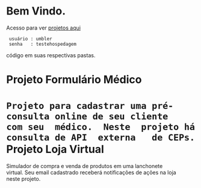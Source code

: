 Bem Vindo.
============================================================================
Acesso para ver [projetos aqui](http://github-oiler707-com.umbler.net/)
```
 usuário : umbler
 senha   : testehospedagem
```
código em suas respectivas pastas.

Projeto Formulário Médico
============================================================================
`
Projeto para cadastrar uma pré-consulta online de seu cliente  
com seu  médico.  Neste  projeto há  consulta de API  externa  
de CEPs.  
`
Projeto Loja Virtual
============================================================================
Simulador de compra e venda de produtos em uma lanchonete  
virtual. Seu email cadastrado receberá notificações de ações na loja  
neste projeto.







